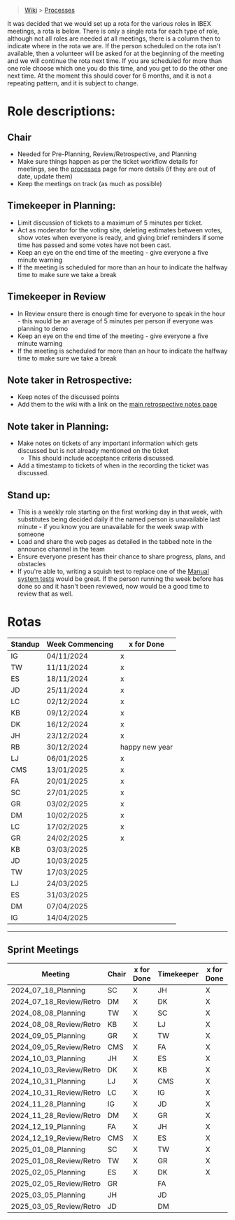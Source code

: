 > [Wiki](Home) > [Processes](Processes)

It was decided that we would set up a rota for the various roles in IBEX meetings, a rota is below. There is only a single rota for each type of role, although not all roles are needed at all meetings, there is a column then to indicate where in the rota we are. If the person scheduled on the rota isn't available, then a volunteer will be asked for at the beginning of the meeting and we will continue the rota next time. If you are scheduled for more than one role choose which one you do this time, and you get to do the other one next time. At the moment this should cover for 6 months, and it is not a repeating pattern, and it is subject to change.

# Role descriptions:
## Chair 
* Needed for Pre-Planning, Review/Retrospective, and Planning
* Make sure things happen as per the ticket workflow details for meetings, see the [processes](Processes) page for more details (if they are out of date, update them)
* Keep the meetings on track (as much as possible)

## Timekeeper in Planning:
* Limit discussion of tickets to a maximum of 5 minutes per ticket.
* Act as moderator for the voting site, deleting estimates between votes, show votes when everyone is ready, and giving brief reminders if some time has passed and some votes have not been cast.
* Keep an eye on the end time of the meeting - give everyone a five minute warning
* If the meeting is scheduled for more than an hour to indicate the halfway time to make sure we take a break

## Timekeeper in Review
* In Review ensure there is enough time for everyone to speak in the hour - this would be an average of 5 minutes per person if everyone was planning to demo
* Keep an eye on the end time of the meeting - give everyone a five minute warning
* If the meeting is scheduled for more than an hour to indicate the halfway time to make sure we take a break

## Note taker in Retrospective:
* Keep notes of the discussed points
* Add them to the wiki with a link on the [main retrospective notes page](Retrospective-Notes)

## Note taker in Planning:
* Make notes on tickets of any important information which gets discussed but is not already mentioned on the ticket
  * This should include acceptance criteria discussed.
* Add a timestamp to tickets of when in the recording the ticket was discussed.

## Stand up:
* This is a weekly role starting on the first working day in that week, with substitutes being decided daily if the named person is unavailable last minute - if you know you are unavailable for the week swap with someone
* Load and share the web pages as detailed in the tabbed note in the announce channel in the team
* Ensure everyone present has their chance to share progress, plans, and obstacles
* If you're able to, writing a squish test to replace one of the [Manual system tests](https://github.com/ISISComputingGroup/ibex_developers_manual/wiki/Manual-System-Tests) would be great. If the person running the week before has done so and it hasn't been reviewed, now would be a good time to review that as well. 

# Rotas

 | Standup | Week Commencing | x for Done |
 |--- | --- | --- |
 |IG | 04/11/2024 |x |
 |TW | 11/11/2024 |x |
 |ES | 18/11/2024 |x |
 |JD | 25/11/2024 |x |
 |LC | 02/12/2024 |x |
 |KB | 09/12/2024 |x |
 |DK | 16/12/2024 |x |
 |JH | 23/12/2024 |x |
 |RB | 30/12/2024 |happy new year |
 |LJ | 06/01/2025 |x |
 |CMS | 13/01/2025 |x |
 |FA | 20/01/2025 |x |
 |SC | 27/01/2025 |x |
 |GR | 03/02/2025 |x |
 |DM | 10/02/2025 |x |
 |LC | 17/02/2025 |x |
 |GR | 24/02/2025 |x |
 |KB | 03/03/2025 | |
 |JD | 10/03/2025 | |
 |TW | 17/03/2025 | |
 |LJ | 24/03/2025 | |
 |ES | 31/03/2025 | |
 |DM | 07/04/2025 | |
 |IG | 14/04/2025 | |




***

## Sprint Meetings
| Meeting| Chair | x for Done | Timekeeper | x for Done | Note taker | x for Done |
| ---| --- | --- | ---| --- | --- | --- |
| 2024_07_18_Planning| SC | X | JH| X | GR| X |
| 2024_07_18_Review/Retro| DM | X | DK| X | IG| X |
| 2024_08_08_Planning| TW | X | SC| X | DM| X |
| 2024_08_08_Review/Retro| KB | X | LJ| X | JD| X |
| 2024_09_05_Planning| GR | X | TW| X | LJ| X |
| 2024_09_05_Review/Retro| CMS | X | FA| X | LC| X |
| 2024_10_03_Planning| JH | X | ES| X | SC| X |
| 2024_10_03_Review/Retro| DK | X | KB| X | LC| X |
| 2024_10_31_Planning| LJ | X | CMS| X | TW| X |
| 2024_10_31_Review/Retro| LC | X | IG| X | JH| X |
| 2024_11_28_Planning| IG | X | JD| X | DK| X |
| 2024_11_28_Review/Retro| DM | X | GR| X | JD| X |
| 2024_12_19_Planning| FA | X | JH| X | GR| X |
| 2024_12_19_Review/Retro| CMS | X | ES| X | IG| X |
| 2025_01_08_Planning| SC | X | TW| X | ES| X |
| 2025_01_08_Review/Retro| TW | X | GR| X | JH| X |
| 2025_02_05_Planning| ES | X | DK| X | LJ| X |
| 2025_02_05_Review/Retro| GR |  | FA|  | TW|  |
| 2025_03_05_Planning| JH |  | JD|  | IG| X |
| 2025_03_05_Review/Retro| JD |  | DM|  | SC|  |




